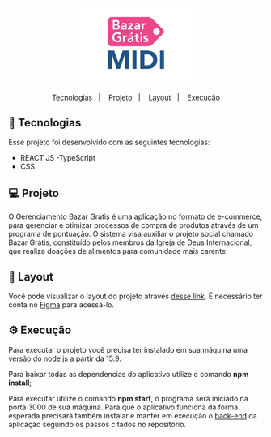 <h1 align="center">
  <img alt="Bazar Grátis" title="Bazar Grátis" src="./README/bazargratis.png" width="220px" />
</h1>

<p align="center">
  <a href="#-tecnologias">Tecnologias</a>&nbsp;&nbsp;&nbsp;|&nbsp;&nbsp;&nbsp;
  <a href="#-projeto">Projeto</a>&nbsp;&nbsp;&nbsp;|&nbsp;&nbsp;&nbsp;
  <a href="#-layout">Layout</a>&nbsp;&nbsp;&nbsp;|&nbsp;&nbsp;&nbsp;
  <a href="#-execução">Execução</a>
</p>



## 🚀 Tecnologias

Esse projeto foi desenvolvido com as seguintes tecnologias:

- REACT JS
-TypeScript
- CSS

## 💻 Projeto

O Gerenciamento Bazar Gratis é uma aplicação no formato de e-commerce, para gerenciar e otimizar processos de compra de produtos através de um programa de pontuação. O sistema visa auxiliar o projeto social chamado Bazar Grátis, constituído pelos membros da Igreja de Deus Internacional, que realiza doações de alimentos para comunidade mais carente.

## 🔖 Layout

Você pode visualizar o layout do projeto através [desse link](https://www.figma.com/file/I0u4VKsLQddgfqUJOdckGH/TCC?node-id=0%3A1&t=k8siurD41uTST637-0). É necessário ter conta no [Figma](https://figma.com) para acessá-lo.

## ⚙️ Execução

Para executar o projeto você precisa ter instalado em sua máquina uma versão do [node js](https://nodejs.org/en/download/) a partir da 15.9. 


Para baixar todas as dependencias do aplicativo utilize o comando <strong>npm install</strong>;

Para executar utilize o comando <strong>npm start</strong>, o programa será iniciado na porta 3000 de sua máquina. Para que o aplicativo funciona da forma esperada precisará também instalar e manter em execução o [back-end](https://github.com/Ludimilla1325/tcc_backend_bazar_gratis) da aplicação seguindo os passos citados no repositório.